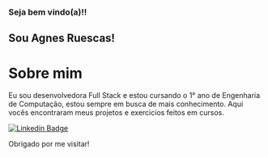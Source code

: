 ### Seja bem vindo(a)!!

## Sou Agnes Ruescas!

# Sobre mim 
Eu sou  desenvolvedora Full Stack e estou cursando o 1° ano de Engenharia de Computação, estou sempre em busca de mais conhecimento. Aqui vocês encontraram meus projetos e exercicios feitos em cursos. 

[![Linkedin Badge](https://img.shields.io/badge/-LinkedIn-blue?style=flat-square&logo=Linkedin&logoColor=white&link=https://www.linkedin.com/in/agnesruescas/)](https://www.linkedin.com/in/agnesruescas/)

Obrigado por me visitar!
